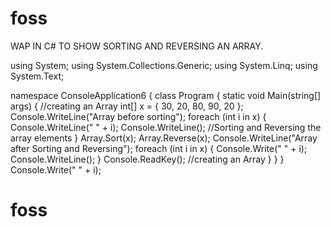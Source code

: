 # foss
WAP IN C# TO SHOW SORTING AND REVERSING AN ARRAY.

using System;
using System.Collections.Generic;
using System.Linq;
using System.Text;

namespace ConsoleApplication6
{
    class Program
    {
        static void Main(string[] args)
        {
            //creating an Array
            int[] x = { 30, 20, 80, 90, 20 };
            Console.WriteLine("Array before sorting");
            foreach (int i in x)
            {
                Console.WriteLine(" " + i);
                Console.WriteLine();
                //Sorting and Reversing the array elements
            }
                Array.Sort(x); Array.Reverse(x);
                Console.WriteLine("Array after Sorting and Reversing");
                foreach (int i in x)
                {
                    Console.Write(" " + i);
                Console.WriteLine();
            }
            Console.ReadKey();
  //creating an Array
        }
    }
}  Console.Write(" " + i);

# foss

